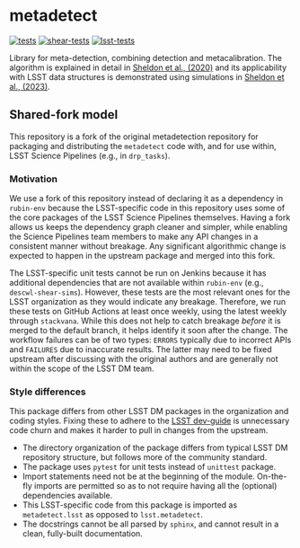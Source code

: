 # metadetect

[![tests](https://github.com/lsst-dm/metadetect/actions/workflows/tests.yml/badge.svg)](https://github.com/lsst-dm/metadetect/actions/workflows/tests.yml)
[![shear-tests](https://github.com/lsst-dm/metadetect/actions/workflows/shear_test.yml/badge.svg)](https://github.com/lsst-dm/metadetect/actions/workflows/shear_test.yml)
[![lsst-tests](https://github.com/lsst-dm/metadetect/actions/workflows/lsst-tests.yml/badge.svg)](https://github.com/lsst-dm/metadetect/actions/workflows/lsst-tests.yml)

Library for meta-detection, combining detection and metacalibration.
The algorithm is explained in detail in [Sheldon et al., (2020)](https://ui.adsabs.harvard.edu/abs/2020ApJ...902..138S/abstract) and its applicability with LSST data structures is demonstrated using simulations in [Sheldon et al., (2023)](https://ui.adsabs.harvard.edu/abs/2023OJAp....6E..17S/abstract).

## Shared-fork model

This repository is a fork of the original metadetection repository for packaging and distributing the `metadetect` code with, and for use within, LSST Science Pipelines (e.g., in `drp_tasks`).

### Motivation

We use a fork of this repository instead of declaring it as a dependency in `rubin-env` because the LSST-specific code in this repository uses some of the core packages of the LSST Science Pipelines themselves.
Having a fork allows us keeps the dependency graph cleaner and simpler, while enabling the Science Pipelines
team members to make any API changes in a consistent manner without breakage.
Any significant algorithmic change is expected to happen in the upstream package and merged into this fork.

The LSST-specific unit tests cannot be run on Jenkins because it has additional dependencies that are not available within `rubin-env` (e.g., `descwl-shear-sims`).
However, these tests are the most relevant ones for the LSST organization as they would indicate any breakage.
Therefore, we run these tests on GitHub Actions at least once weekly, using the latest weekly through `stackvana`.
While this does not help to catch breakage _before_ it is merged to the default branch, it helps identify it
soon after the change.
The workflow failures can be of two types: `ERRORS` typically due to incorrect APIs and `FAILURES` due to inaccurate results.
The latter may need to be fixed upstream after discussing with the original authors and are generally not within the scope of the LSST DM team.

### Style differences

This package differs from other LSST DM packages in the organization and coding styles.
Fixing these to adhere to the [LSST dev-guide](https://developer.lsst.io/python/style.html) is unnecessary code churn and makes it harder to pull in changes from the upstream.


- The directory organization of the package differs from typical LSST DM repository structure, but follows more of the community standard.
- The package uses `pytest` for unit tests instead of `unittest` package.
- Import statements need not be at the beginning of the module. On-the-fly imports are permitted so as to
not require having all the (optional) dependencies available.
- This LSST-specific code from this package is imported as `metadetect.lsst` as opposed to `lsst.metadetect`.
- The docstrings cannot be all parsed by `sphinx`, and cannot result in a clean, fully-built documentation.
